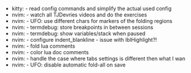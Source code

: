 * kitty:    - read config commands and simplify the actual used config
* nvim:		- watch all TJDevries videos and do the exercises
* nvim:     - UFO: use different chars for markers of the folding regions
* nvim:     - termdebug: store breakpoints in between sessions
* nvim:     - termdebug: show variables/stack when paused
* nvim:     - configure indent_blankline - issue with IblHighlight?!
* nvim:     - fold lua comments
* nvim:     - color lua doc comments
* nvim:     - handle the case where tabs settings is different then what I wan
* nvim:     - UFO: disable automatic fold-all on save
